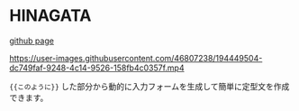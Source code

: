 # HINAGATA

[github page](https://awtnb.github.io/hinagata/)


https://user-images.githubusercontent.com/46807238/194449504-dc749faf-9248-4c14-9526-158fb4c0357f.mp4

`{{このように}}` した部分から動的に入力フォームを生成して簡単に定型文を作成できます。